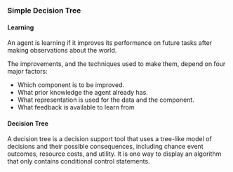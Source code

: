 ### Simple Decision Tree

#### Learning
An agent is learning if it improves its performance on future tasks after making observations
about the world.

The improvements, and the techniques used to make them, depend on four major factors:
* Which component is to be improved.
* What prior knowledge the agent already has.
* What representation is used for the data and the component.
* What feedback is available to learn from



#### Decision Tree
A decision tree is a decision support tool that uses a tree-like model of decisions and their possible consequences, including chance event outcomes, resource costs, and utility. It is one way to display an algorithm that only contains conditional control statements.


